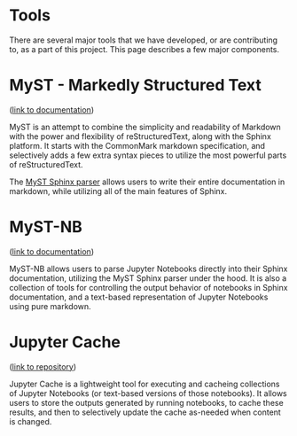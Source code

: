 Tools
=====

There are several major tools that we have developed, or are contributing to,
as a part of this project. This page describes a few major components.

# MyST - Markedly Structured Text

([link to documentation](https://myst-parser.readthedocs.io/en/latest/))

MyST is an attempt to combine the simplicity and readability of Markdown with
the power and flexibility of reStructuredText, along with the Sphinx platform. It
starts with the CommonMark markdown specification, and selectively adds a few
extra syntax pieces to utilize the most powerful parts of reStructuredText.

The [MyST Sphinx parser](https://myst-parser.readthedocs.io/en/latest/)
allows users to write their entire documentation in
markdown, while utilizing all of the main features of Sphinx.

# MyST-NB

([link to documentation](https://myst-nb.readthedocs.io/))

MyST-NB allows users to parse Jupyter Notebooks directly into their Sphinx
documentation, utilizing the MyST Sphinx parser under the hood. It is also
a collection of tools for controlling the output behavior of notebooks in
Sphinx documentation, and a text-based representation of Jupyter Notebooks
using pure markdown.

# Jupyter Cache

([link to repository](https://github.com/executablebookproject/jupyter-cache))

Jupyter Cache is a lightweight tool for executing and cacheing
collections of Jupyter Notebooks (or text-based versions of those notebooks).
It allows users to store the outputs generated by running notebooks, to cache
these results, and then to selectively update the cache as-needed when
content is changed.
